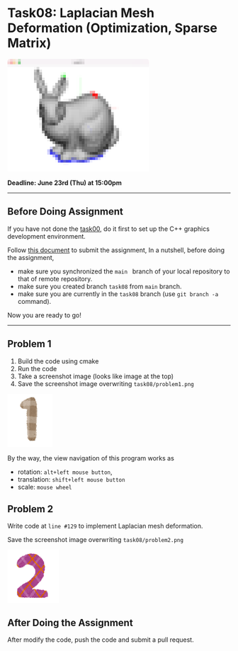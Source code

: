 # Task08: Laplacian Mesh Deformation (Optimization, Sparse Matrix)

![preview](preview.png)

**Deadline: June 23rd (Thu) at 15:00pm**

----

## Before Doing Assignment

If you have not done the [task00](../task00), do it first to set up the C++ graphics development environment.

Follow [this document](../doc/submit.md) to submit the assignment, In a nutshell, before doing the assignment,  
- make sure you synchronized the `main ` branch of your local repository  to that of remote repository.
- make sure you created branch `task08` from `main` branch.
- make sure you are currently in the `task08` branch (use `git branch -a` command).

Now you are ready to go!

---

## Problem 1

1. Build the code using cmake
2. Run the code
3. Take a screenshot image (looks like image at the top)
4. Save the screenshot image overwriting `task08/problem1.png`

![problem1](problem1.png)

By the way, the view navigation of this program works as 
- rotation: `alt+left mouse button`,
- translation: `shift+left mouse button`
- scale: `mouse wheel`

## Problem 2

Write code at `line #129` to implement Laplacian mesh deformation.

Save the screenshot image overwriting `task08/problem2.png`

![problem2](problem2.png)


## After Doing the Assignment

After modify the code, push the code and submit a pull request. 
